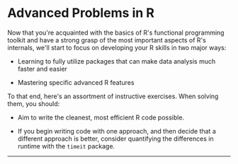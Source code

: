 Advanced Problems in R
======================

Now that you're acquainted with the basics of R's functional programming toolkit and have a strong grasp of the most important aspects of R's internals, we'll start to focus on developing your R skills in two major ways:

* Learning to fully utilize packages that can make data analysis much faster and easier

* Mastering specific advanced R features

To that end, here's an assortment of instructive exercises. When solving them, you should:

* Aim to write the cleanest, most efficient R code possible.

* If you begin writing code with one approach, and then decide that a different approach is better, consider quantifying the differences in runtime with the `timeit` package.

***

